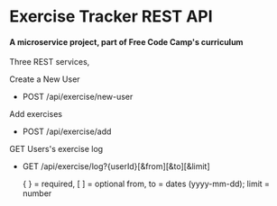 # Exercise Tracker REST API

#### A microservice project, part of Free Code Camp's curriculum

Three REST services,

Create a New User
- POST /api/exercise/new-user

Add exercises
- POST /api/exercise/add

GET Users's exercise log
- GET /api/exercise/log?{userId}[&from][&to][&limit]

  { } = required, [ ] = optional
  from, to = dates (yyyy-mm-dd); limit = number


